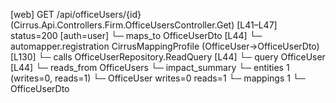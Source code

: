 [web] GET /api/officeUsers/{id}  (Cirrus.Api.Controllers.Firm.OfficeUsersController.Get)  [L41–L47] status=200 [auth=user]
  └─ maps_to OfficeUserDto [L44]
    └─ automapper.registration CirrusMappingProfile (OfficeUser->OfficeUserDto) [L130]
  └─ calls OfficeUserRepository.ReadQuery [L44]
  └─ query OfficeUser [L44]
    └─ reads_from OfficeUsers
  └─ impact_summary
    └─ entities 1 (writes=0, reads=1)
      └─ OfficeUser writes=0 reads=1
    └─ mappings 1
      └─ OfficeUserDto

